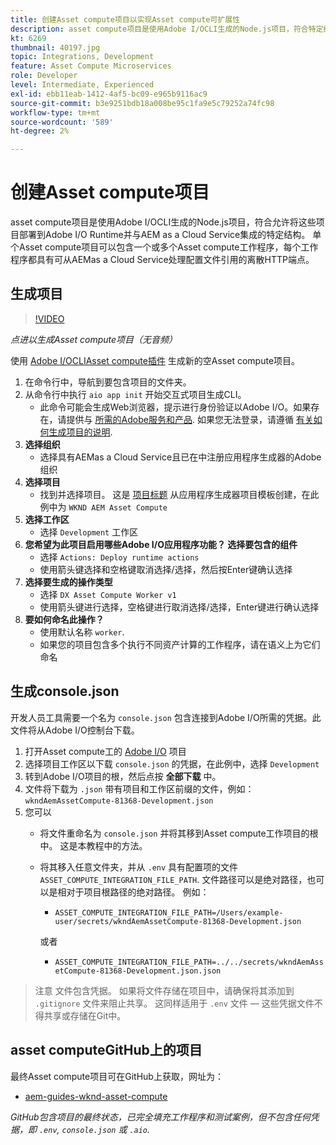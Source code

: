 ```yaml
---
title: 创建Asset compute项目以实现Asset compute可扩展性
description: asset compute项目是使用Adobe I/OCLI生成的Node.js项目，符合特定结构，允许将这些项目部署到Adobe I/O Runtime并与AEMas a Cloud Service集成。
kt: 6269
thumbnail: 40197.jpg
topic: Integrations, Development
feature: Asset Compute Microservices
role: Developer
level: Intermediate, Experienced
exl-id: ebb11eab-1412-4af5-bc09-e965b9116ac9
source-git-commit: b3e9251bdb18a008be95c1fa9e5c79252a74fc98
workflow-type: tm+mt
source-wordcount: '589'
ht-degree: 2%

---
```


# 创建Asset compute项目

asset compute项目是使用Adobe I/OCLI生成的Node.js项目，符合允许将这些项目部署到Adobe I/O Runtime并与AEM as a Cloud Service集成的特定结构。 单个Asset compute项目可以包含一个或多个Asset compute工作程序，每个工作程序都具有可从AEMas a Cloud Service处理配置文件引用的离散HTTP端点。

## 生成项目

>[!VIDEO](https://video.tv.adobe.com/v/40197?quality=12&learn=on)

_点进以生成Asset compute项目（无音频）_

使用 [Adobe I/OCLIAsset compute插件](../set-up/development-environment.md#aio-cli) 生成新的空Asset compute项目。

1. 在命令行中，导航到要包含项目的文件夹。
1. 从命令行中执行 `aio app init` 开始交互式项目生成CLI。
   + 此命令可能会生成Web浏览器，提示进行身份验证以Adobe I/O。如果存在，请提供与 [所需的Adobe服务和产品](../set-up/accounts-and-services.md). 如果您无法登录，请遵循 [有关如何生成项目的说明](https://developer.adobe.com/app-builder/docs/getting_started/first_app/#42-developer-is-not-logged-in-as-enterprise-organization-user).
1. __选择组织__
   + 选择具有AEMas a Cloud Service且已在中注册应用程序生成器的Adobe组织
1. __选择项目__
   + 找到并选择项目。 这是 [项目标题](../set-up/app-builder.md) 从应用程序生成器项目模板创建，在此例中为 `WKND AEM Asset Compute`
1. __选择工作区__
   + 选择 `Development` 工作区
1. __您希望为此项目启用哪些Adobe I/O应用程序功能？ 选择要包含的组件__
   + 选择 `Actions: Deploy runtime actions`
   + 使用箭头键选择和空格键取消选择/选择，然后按Enter键确认选择
1. __选择要生成的操作类型__
   + 选择 `DX Asset Compute Worker v1`
   + 使用箭头键进行选择，空格键进行取消选择/选择，Enter键进行确认选择
1. __要如何命名此操作？__
   + 使用默认名称 `worker`.
   + 如果您的项目包含多个执行不同资产计算的工作程序，请在语义上为它们命名

## 生成console.json

开发人员工具需要一个名为 `console.json` 包含连接到Adobe I/O所需的凭据。此文件将从Adobe I/O控制台下载。

1. 打开Asset compute工的 [Adobe I/O](https://console.adobe.io) 项目
1. 选择项目工作区以下载 `console.json` 的凭据，在此例中，选择 `Development`
1. 转到Adobe I/O项目的根，然后点按 __全部下载__ 中。
1. 文件将下载为 `.json` 带有项目和工作区前缀的文件，例如： `wkndAemAssetCompute-81368-Development.json`
1. 您可以
   + 将文件重命名为 `console.json` 并将其移到Asset compute工作项目的根中。 这是本教程中的方法。
   + 将其移入任意文件夹，并从 `.env` 具有配置项的文件 `ASSET_COMPUTE_INTEGRATION_FILE_PATH`. 文件路径可以是绝对路径，也可以是相对于项目根路径的绝对路径。 例如：
      + `ASSET_COMPUTE_INTEGRATION_FILE_PATH=/Users/example-user/secrets/wkndAemAssetCompute-81368-Development.json`

      或者
      + `ASSET_COMPUTE_INTEGRATION_FILE_PATH=../../secrets/wkndAemAssetCompute-81368-Development.json.json`


> 注意
> 文件包含凭据。 如果将文件存储在项目中，请确保将其添加到 `.gitignore` 文件来阻止共享。 这同样适用于 `.env` 文件 — 这些凭据文件不得共享或存储在Git中。

## asset computeGitHub上的项目

最终Asset compute项目可在GitHub上获取，网址为：

+ [aem-guides-wknd-asset-compute](https://github.com/adobe/aem-guides-wknd-asset-compute)

_GitHub包含项目的最终状态，已完全填充工作程序和测试案例，但不包含任何凭据，即 `.env`, `console.json` 或 `.aio`._
